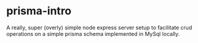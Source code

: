 # prisma-intro

A really, super (overly) simple node express server setup to facilitate crud operations on a simple prisma schema implemented in MySql locally.
